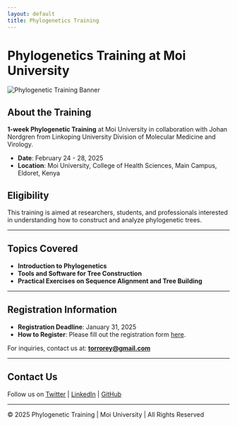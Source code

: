```yaml
---
layout: default
title: Phylogenetics Training
---
```


# Phylogenetics Training at Moi University

![Phylogenetic Training Banner](/assets/images/banner.jpg)

## About the Training
**1-week Phylogenetic Training** at Moi University in collaboration with Johan Nordgren from Linkoping University Division of Molecular Medicine and Virology.

- **Date**: February 24 - 28, 2025
- **Location**: Moi University, College of Health Sciences, Main Campus, Eldoret, Kenya

## Eligibility
This training is aimed at researchers, students, and professionals interested in understanding how to construct and analyze phylogenetic trees.

---

## Topics Covered
  - **Introduction to Phylogenetics**
  - **Tools and Software for Tree Construction**
  - **Practical Exercises on Sequence Alignment and Tree Building**

---

## Registration Information
- **Registration Deadline**: January 31, 2025
- **How to Register**: Please fill out the registration form [here](https://docs.google.com/forms/d/e/1FAIpQLSfYV5J6zjmCPBO7S75SydNNeDDvVqdjW1llf03HBND_lnwc3w/viewform?usp=header).

For inquiries, contact us at: **[torrorey@gmail.com](mailto:torrorey@gmail.com)**

---

## Contact Us
Follow us on [Twitter](https://twitter.com/yourtwitterhandle) | [LinkedIn](https://www.linkedin.com/in/yourlinkedinprofile) | [GitHub](https://github.com/yourusername/Phylogenetic-Training)

---

<footer>
  <p>&copy; 2025 Phylogenetic Training | Moi University | All Rights Reserved</p>
</footer>
